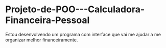# Projeto-de-POO---Calculadora-Financeira-Pessoal
Estou desenvolvendo um programa com interface que vai me ajudar a me organizar melhor financeiramente.
